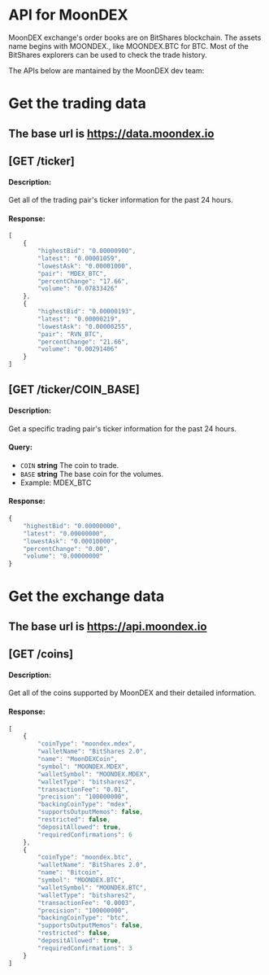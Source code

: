 # API for MoonDEX

MoonDEX exchange's order books are on BitShares blockchain. The assets name begins with MOONDEX., like MOONDEX.BTC for BTC. Most of the BitShares explorers can be used to check the trade history.

The APIs below are mantained by the MoonDEX dev team:

# Get the trading data
## The base url is https://data.moondex.io

## [GET /ticker]
#### Description:
Get all of the trading pair's ticker information for the past 24 hours.

#### Response:
```javascript
[
    {
        "highestBid": "0.00000900",
        "latest": "0.00001059",
        "lowestAsk": "0.00001000",
        "pair": "MDEX_BTC",
        "percentChange": "17.66",
        "volume": "0.07833426"
    },
    {
        "highestBid": "0.00000193",
        "latest": "0.00000219",
        "lowestAsk": "0.00000255",
        "pair": "RVN_BTC",
        "percentChange": "21.66",
        "volume": "0.00291406"
    }
]
```

## [GET /ticker/COIN_BASE]

#### Description:
Get a specific trading pair's ticker information for the past 24 hours.

#### Query:
* `COIN`		**string** The coin to trade.
* `BASE`		**string** The base coin for the volumes.
* Example: MDEX_BTC

#### Response:
```javascript
{
    "highestBid": "0.00000000",
    "latest": "0.00000000",
    "lowestAsk": "0.00010000",
    "percentChange": "0.00",
    "volume": "0.00000000"
}
```

# Get the exchange data
## The base url is https://api.moondex.io

## [GET /coins]

#### Description:
Get all of the coins supported by MoonDEX and their detailed information.

#### Response:
```javascript
[
    {
        "coinType": "moondex.mdex",
        "walletName": "BitShares 2.0",
        "name": "MoonDEXCoin",
        "symbol": "MOONDEX.MDEX",
        "walletSymbol": "MOONDEX.MDEX",
        "walletType": "bitshares2",
        "transactionFee": "0.01",
        "precision": "100000000",
        "backingCoinType": "mdex",
        "supportsOutputMemos": false,
        "restricted": false,
        "depositAllowed": true,
        "requiredConfirmations": 6
    },
    {
        "coinType": "moondex.btc",
        "walletName": "BitShares 2.0",
        "name": "Bitcoin",
        "symbol": "MOONDEX.BTC",
        "walletSymbol": "MOONDEX.BTC",
        "walletType": "bitshares2",
        "transactionFee": "0.0003",
        "precision": "100000000",
        "backingCoinType": "btc",
        "supportsOutputMemos": false,
        "restricted": false,
        "depositAllowed": true,
        "requiredConfirmations": 3
    }
]
```